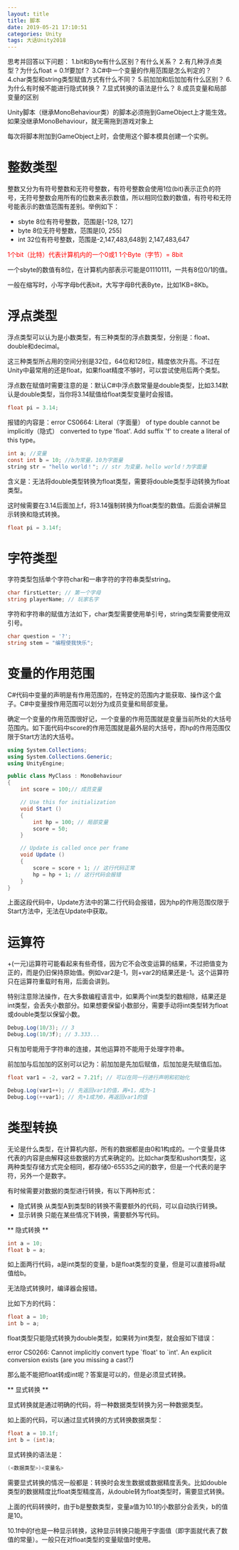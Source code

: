 ```yaml
---
layout: title
title: 脚本
date: 2019-05-21 17:10:51
categories: Unity
tags: 大话Unity2018
---
```

思考并回答以下问题：
1.bit和Byte有什么区别？有什么关系？
2.有几种浮点类型？为什么float = 0.1f要加f？
3.C#中一个变量的作用范围是怎么判定的？
4.char类型和string类型赋值方式有什么不同？
5.前加加和后加加有什么区别？
6.为什么有时候不能进行隐式转换？
7.显式转换的语法是什么？
8.成员变量和局部变量的区别

<!--more-->

Unity脚本（继承MonoBehaviour类）的脚本必须拖到GameObject上才能生效。如果没继承MonoBehaviour，就无需拖到游戏对象上

每次将脚本附加到GameObject上时，会使用这个脚本模具创建一个实例。

# 整数类型

整数又分为有符号整数和无符号整数，有符号整数会使用1位(bit)表示正负的符号，无符号整数会用所有的位数来表示数值，所以相同位数的数值，有符号和无符号能表示的数值范围有差别。举例如下：

* sbyte 8位有符号整数，范围是[-128, 127]
* byte 8位无符号整数，范围是[0, 255]
* int 32位有符号整数，范围是-2,147,483,648到 2,147,483,647


<span style="color:red;">1个bit（比特）代表计算机内的一个0或1
1个Byte（字节）= 8bit</span>

一个sbyte的数值有8位，在计算机内部表示可能是01110111，一共有8位0/1的值。

一般在缩写时，小写字母b代表bit，大写字母B代表Byte，比如1KB=8Kb。

# 浮点类型

浮点类型可以认为是小数类型，有三种类型的浮点数类型，分别是：float、double和decimal。

这三种类型所占用的空间分别是32位，64位和128位，精度依次升高。不过在Unity中最常用的还是float，如果float精度不够时，可以尝试使用后两个类型。

浮点数在赋值时需要注意的是：默认C#中浮点数常量是double类型，比如3.14默认是double类型，当你将3.14赋值给float类型变量时会报错。
```cs
float pi = 3.14; 
```
报错的内容是：error CS0664: Literal（字面量） of type double cannot be implicitly（隐式） converted to type 'float'. Add suffix 'f' to create a literal of this type。

```c
int a; //变量
const int b = 10; //b为常量，10为字面量
string str = "hello world！"; // str 为变量，hello world！为字面量
```

含义是：无法将double类型转换为float类型，需要将double类型手动转换为float类型。

这时候需要在3.14后面加上f，将3.14强制转换为float类型的数值。后面会讲解显示转换和隐式转换。
```cs
float pi = 3.14f;
```

# 字符类型

字符类型包括单个字符char和一串字符的字符串类型string。
```cs
char firstLetter; // 第一个字母
string playerName; // 玩家名字
```

字符和字符串的赋值方法如下，char类型需要使用单引号，string类型需要使用双引号。

```cs
char question = '?';
string stem = "编程使我快乐";
```

# 变量的作用范围

C#代码中变量的声明是有作用范围的，在特定的范围内才能获取、操作这个盒子。C#中变量按作用范围可以划分为成员变量和局部变量。

确定一个变量的作用范围很好记，一个变量的作用范围就是变量当前所处的大括号范围内。如下面代码中score的作用范围就是最外层的大括号，而hp的作用范围仅限于Start方法的大括号。
```cs
using System.Collections;
using System.Collections.Generic;
using UnityEngine;

public class MyClass : MonoBehaviour
{
    int score = 100;// 成员变量

    // Use this for initialization
    void Start ()
    {
        int hp = 100; // 局部变量
        score = 50;
    }

    // Update is called once per frame
    void Update ()
    {
        score = score + 1; // 这行代码正常
        hp = hp + 1; // 这行代码会报错
    }
}
```
上面这段代码中，Update方法中的第二行代码会报错，因为hp的作用范围仅限于Start方法中，无法在Update中获取。

# 运算符

+(一元)运算符可能看起来有些奇怪，因为它不会改变运算的结果，不过把值变为正的，而是仍旧保持原始值。例如var2是-1，则+var2的结果还是-1。这个运算符只在运算符重载时有用，后面会讲到。

特别注意除法操作，在大多数编程语言中，如果两个int类型的数相除，结果还是int类型，会丢失小数部分。如果想要保留小数部分，需要手动将int类型转为float或double类型以保留小数。
```cs
Debug.Log(10/3); // 3
Debug.Log(10/3f); // 3.333...
```
只有加号能用于字符串的连接，其他运算符不能用于处理字符串。

前加加与后加加的区别可以记为：前加加是先加后赋值，后加加是先赋值后加。
```cs
float var1 = -2, var2 = 7.21f; // 可以在同一行进行声明和初始化

Debug.Log(var1++); // 先返回var1的值，再+1，成为-1
Debug.Log(++var1); // 先+1成为0，再返回var1的值
```

# 类型转换

无论是什么类型，在计算机内部，所有的数据都是由0和1构成的。一个变量具体代表的内容是由解释这些数据的方式来确定的。比如char类型和ushort类型，这两种类型存储方式完全相同，都存储0-65535之间的数字，但是一个代表的是字符，另外一个是数字。

有时候需要对数据的类型进行转换，有以下两种形式：

* 隐式转换 从类型A到类型B的转换不需要额外的代码，可以自动执行转换。
* 显示转换 只能在某些情况下转换，需要额外写代码。

** 隐式转换 **
```cs
int a = 10;
float b = a;
```
如上面两行代码，a是int类型的变量，b是float类型的变量，但是可以直接将a赋值给b。

无法隐式转换时，编译器会报错。

比如下方的代码：
```cs 
float a = 10;
int b = a;
```
float类型只能隐式转换为double类型，如果转为int类型，就会报如下错误：

error CS0266: Cannot implicitly convert type \`float' to \`int'. An explicit conversion exists (are you missing a cast?)

那么能不能把float转成int呢？答案是可以的，但是必须显式转换。

** 显式转换 **

显式转换就是通过明确的代码，将一种数据类型转换为另一种数据类型。

如上面的代码，可以通过显式转换的方式转换数据类型：
```cs 
float a = 10.1f;
int b = (int)a;
```
显式转换的语法是：
```cs
(<数据类型>)<变量名>
```

需要显式转换的情况一般都是：转换时会发生数据或数据精度丢失。比如double类型的数据精度比float类型精度高，从double转为float类型时，需要显式转换。

上面的代码转换时，由于b是整数类型，变量a值为10.1的小数部分会丢失，b的值是10。

10.1f中的f也是一种显示转换，这种显示转换只能用于字面值（即字面就代表了数值的常量）。一般只在对float类型的变量赋值时使用。